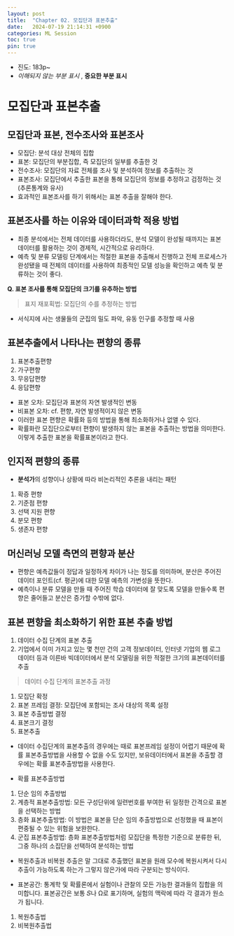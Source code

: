 ```yaml
---
layout: post
title:  "Chapter 02. 모집단과 표본추출"
date:   2024-07-19 21:14:31 +0900
categories: ML Session
toc: true
pin: true
---
```


* 진도: 183p~
* *이해되지 않는 부분 표시* , **중요한 부분 표시**

# 모집단과 표본추출

## 모집단과 표본, 전수조사와 표본조사

* 모집단: 분석 대상 전체의 집합
* 표본: 모집단의 부분집합, 즉 모집단의 일부를 추출한 것
* 전수조사: 모집단의 자료 전체를 조사 및 분석하여 정보를 추출하는 것
* 표본조사: 모집단에서 추출한 표본을 통해 모집단의 정보를 추정하고 검정하는 것(추론통계와 유사)
* 효과적인 표본조사를 하기 위해서는 표본 추출을 잘해야 한다.

## 표본조사를 하는 이유와 데이터과학 적용 방법
* 최종 분석에서는 전체 데이터를 사용하더라도, 분석 모델이 완성될 때까지는 표본 데이터를 활용하는 것이 경제적, 시간적으로 유리하다.
* 예측 및 분류 모델링 단계에서는 적절한 표본을 추출해서 진행하고 전체 프로세스가 완성됐을 때 전체의 데이터를 사용하여 최종적인 모델 성능을 확인하고 예측 및 분류하는 것이 좋다.

**Q. 표본 조사를 통해 모집단의 크기를 유추하는 방법**
> 표지 재포획법: 모집단의 수를 추정하는 방법
* 서식지에 사는 생물들의 군집의 밀도 파악, 유동 인구를 추정할 때 사용

## 표본추출에서 나타나는 편향의 종류
1. 표본추출편향
2. 가구편향
3. 무응답편향
4. 응답편향

* 표본 오차: 모집단과 표본의 자연 발생적인 변동
* 비표본 오차: cf. 편향, 자연 발생적이지 않은 변동
* 이러한 표본 편향은 확률화 등의 방법을 통해 최소화하거나 없앨 수 있다.
* 확률화란 모집단으로부터 편향이 발생하지 않는 표본을 추출하는 방법을 의미한다. 이렇게 추출한 표본을 확률표본이라고 한다.

## 인지적 편향의 종류
* **분석가**의 성향이나 상황에 따라 비논리적인 추론을 내리는 패턴
1. 확증 편향
2. 기준점 편향
3. 선택 지원 편향
4. 분모 편향
5. 생존자 편향

## 머신러닝 모델 측면의 편향과 분산
* 편향은 예측값들이 정답과 일정하게 차이가 나는 정도를 의미하며, 분산은 주어진 데이터 포인트(cf. 평균)에 대한 모델 예측의 가변성을 뜻한다.
* 예측이나 분류 모델을 만들 때 주어진 학습 데이터에 잘 맞도록 모델을 만들수록 편향은 줄어들고 분산은 증가할 수밖에 없다.

## 표본 편향을 최소화하기 위한 표본 추출 방법
1. 데이터 수집 단계의 표본 추출
2. 기업에서 이미 가지고 있는 몇 천만 건의 고객 정보데이터, 인터넷 기업의 웹 로그 데이터 등과 이른바 빅데이터에서 분석 모델링을 위한 적절한 크기의 표본데이터를 추출

> 데이터 수집 단계의 표본추출 과정
1. 모집단 확정
2. 표본 프레임 결정: 모집단에 포함되는 조사 대상의 목록 설정
3. 표본 추출방법 결정
4. 표본크기 결정
5. 표본추출

* 데이터 수집단계의 표본추출의 경우에는 때로 표본프레임 설정이 어렵기 때문에 확률 표본추출방법을 사용할 수 없을 수도 있지만, 보유데이터에서 표본을 추출할 경우에는 확률 표본추출방법을 사용한다.

* 확률 표본추출방법
1. 단순 임의 추출방법
2. 계층적 표본추출방법: 모든 구성단위에 일련번호를 부여한 뒤 일정한 간격으로 표본을 선택하는 방법
3. 층화 표본추출방법: 이 방법은 표본을 단순 임의 추출방법으로 선정했을 때 표본이 편중될 수 있는 위험을 보완한다.
4. 군집 표본추출방법: 층화 표본추출방법처럼 모집단을 특정한 기준으로 분류한 뒤, 그중 하나의 소집단을 선택하여 분석하는 방법

* 복원추출과 비복원 추출은 말 그대로 추출했던 표본을 원래 모수에 복원시켜서 다시 추출이 가능하도록 하는가 그렇지 않은가에 따라 구분되는 방식이다.

* 표본공간: 통계학 및 확률론에서 실험이나 관찰의 모든 가능한 결과들의 집합을 의미합니다. 표본공간은 보통 𝑆나 Ω로 표기하며, 실험의 맥락에 따라 각 결과가 원소가 됩니다.

1. 복원추출법
2. 비복원추출법